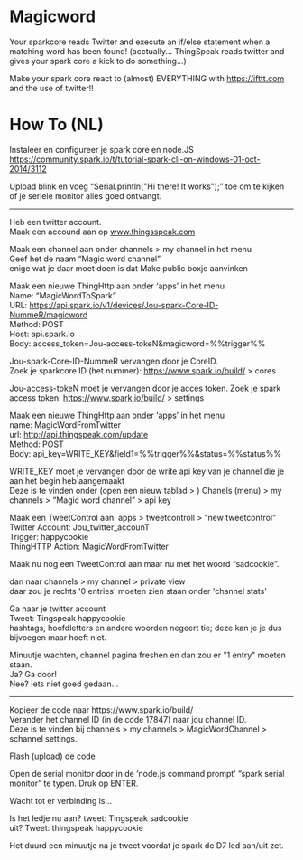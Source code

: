 Magicword
=========

Your sparkcore reads Twitter and execute an if/else statement when a matching word has been found!
(acctually... ThingSpeak reads twitter and gives your spark core a kick to do something...)

Make your spark core react to (almost) EVERYTHING with https://ifttt.com and the use of twitter!!

How To (NL)
=========
Instaleer en configureer je spark core en node.JS  <br>
https://community.spark.io/t/tutorial-spark-cli-on-windows-01-oct-2014/3112 <br>

Upload blink en voeg “Serial.println("Hi there! It works");” toe om te kijken of je seriele monitor alles goed ontvangt.   <hr>
Heb een twitter account. <br>
<h>
Maak een accound aan op www.thingsspeak.com <br>

Maak een channel aan onder channels > my channel  in het menu <br>
Geef het de naam “Magic word channel” <br>
enige wat je daar moet doen is dat Make public boxje aanvinken <br>

Maak een nieuwe ThingHttp aan onder ‘apps’ in het menu <br>
Name: “MagicWordToSpark” <br>
URL: https://api.spark.io/v1/devices/Jou-spark-Core-ID-NummeR/magicword <br>
Method: POST <br>
Host: api.spark.io <br>
Body: access_token=Jou-access-tokeN&magicword=%%trigger%% <br>

Jou-spark-Core-ID-NummeR vervangen door je CoreID.  <br>
Zoek je sparkcore ID (het nummer):  https://www.spark.io/build/ > cores <br>

Jou-access-tokeN moet je vervangen door je acces token. Zoek je spark access token:  https://www.spark.io/build/ > settings <br>

Maak een nieuwe ThingHttp aan onder ‘apps’ in het menu <br>
name: MagicWordFromTwitter <br>
url: http://api.thingspeak.com/update <br>
Method: POST <br>
Body: api_key=WRITE_KEY&field1=%%trigger%%&status=%%status%% <br>

WRITE_KEY moet je vervangen door de write api key van je channel die je aan het begin heb aangemaakt <br>
Deze is te vinden onder  (open een nieuw tablad > ) Chanels (menu) > my channels > “Magic word channel” > api key <br>

Maak een TweetControl aan: apps > tweetcontroll > “new tweetcontrol” <br>
Twitter Account: Jou_twitter_accounT <br>
Trigger: happycookie <br>
ThingHTTP Action: MagicWordFromTwitter <br>

Maak nu nog een TweetControl aan maar nu met het woord “sadcookie”. <br>

dan naar channels > my channel > private view <br>
daar zou je rechts '0 entries' moeten zien staan onder 'channel stats' <br>

Ga naar je twitter account <br>
Tweet: Tingspeak happycookie <br>
hashtags, hoofdletters en andere woorden negeert tie; deze kan je je dus bijvoegen maar hoeft niet. <br>

Minuutje wachten, channel pagina freshen en dan zou er "1 entry" moeten staan. <br>
Ja? Ga door! <br>
Nee? Iets niet goed gedaan… <br>
 <hr>
Kopieer de code naar https://www.spark.io/build/ <br>
Verander het channel ID (in de code 17847) naar jou channel ID. <br>
Deze is te vinden bij  channels > my channels > MagicWordChannel > schannel settings. <br>

Flash (upload) de code <br>

Open de serial monitor door in de ‘node.js command prompt’  “spark serial monitor” te typen. Druk op ENTER.<br>

Wacht tot er verbinding is… <br>

Is het ledje nu aan? tweet: Tingspeak sadcookie <br>
uit? Tweet: thingspeak happycookie <br>

Het duurd een minuutje na je tweet voordat je spark de D7 led aan/uit zet. <br>
